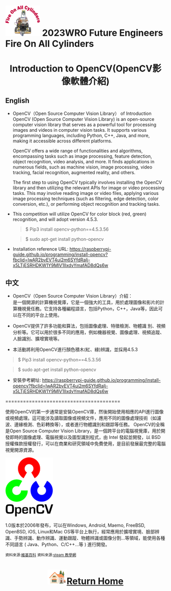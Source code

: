 ![LOGO](../img/logo.png) 2023WRO Future Engineers Fire On All Cylinders  
=====
# <div align="center">Introduction to OpenCV(OpenCV影像軟體介紹)</div> 
## English
- OpenCV（Open Source Computer Vision Library） of Introduction
   OpenCV (Open Source Computer Vision Library) is an open-source computer vision library that serves as a powerful tool for processing images and videos in computer vision tasks. It supports various programming languages, including Python, C++, Java, and more, making it accessible across different platforms.

   OpenCV offers a wide range of functionalities and algorithms, encompassing tasks such as image processing, feature detection, object recognition, video analysis, and more. It finds applications in numerous fields, such as machine vision, image processing, video tracking, facial recognition, augmented reality, and others.

   The first step to using OpenCV typically involves installing the OpenCV library and then utilizing the relevant APIs for image or video processing tasks. This may involve reading image or video files, applying various image processing techniques (such as filtering, edge detection, color conversion, etc.), or performing object recognition and tracking tasks.
- This competition will utilize OpenCV for color block (red, green) recognition, and will adopt version 4.5.3.
   > $ Pip3 install opencv-python==4.5.3.56
     
   > $ sudo apt-get install python-opencv

- Installation reference URL: https://raspberrypi-guide.github.io/programming/install-opencv?fbclid=IwAR2bvEVT4ui2m6SYfdRaIj-x5LTjESRHDKW1Y9MlV1llxdvYmafAD8dQs6w
 
## 中文
- OpenCV（Open Source Computer Vision Library）介紹：  
   是一個開源的計算機視覺庫，它是一個強大的工具，用於處理圖像和影片的計算機視覺任務。它支持各種編程語言，包括Python，C++，Java等，因此可以在不同的平台上使用。  
- OpenCV提供了許多功能和算法，包括圖像處理、特徵檢測、物體識  別、視頻分析等。它可以用於很多不同的應用，例如機器視覺、圖像處理、視頻追蹤、人臉識別、擴增實境等。

- 本活動將利用OpenCV進行顏色積木(紅、綠)辨識，並採用4.5.3
> $ Pip3 install opencv-python==4.5.3.56

> $ sudo apt-get install python-opencv

-  安裝參考網址: https://raspberrypi-guide.github.io/programming/install-opencv?fbclid=IwAR2bvEVT4ui2m6SYfdRaIj-x5LTjESRHDKW1Y9MlV1llxdvYmafAD8dQs6w

=======================================   





使用OpenCV的第一步通常是安裝OpenCV庫，然後開始使用相應的API進行圖像或視頻處理。這可能涉及讀取圖像或視頻文件，應用不同的圖像處理技術（如濾波、邊緣檢測、色彩轉換等），或者進行物體識別和跟踪等任務。
OpenCV的全稱是Open Source Computer Vision Library，是一個跨平台的電腦視覺庫，用於開發即時的圖像處理、電腦視覺以及圖型識別程式，由 Intel 發起並開發，以 BSD 授權條款授權發行，可以在商業和研究領域中免費使用，是目前發展最完整的電腦視覺開源資源。  

![opencv](./img/opencv.png)

1.0版本於2006年發布，可以在Windows, Android, Maemo, FreeBSD, OpenBSD, iOS, Linux和Mac OS等平台上執行，經常應用於擴增實境、臉部辨識、手勢辨識、動作辨識、運動跟蹤、物體辨識或圖像分割...等領域，能使用各種不同語言 ( Java、Python、C/C++...等 ) 進行開發。  

<small>資料來源:[維基百科](https://zh.wikipedia.org/wiki/OpenCV)</small>
<small>資料來源:[steam 教學網](https://steam.oxxostudio.tw/category/python/ai/opencv.html#google_vignette)</small>

# <div align="center">![HOME](../../other/img/Home.png)[Return Home](../../)</div> 
